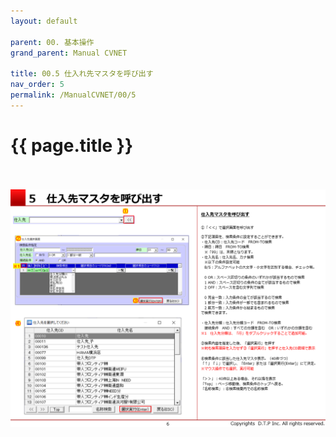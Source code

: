 ```yaml
---
layout: default

parent: 00. 基本操作
grand_parent: Manual CVNET

title: 00.5 仕入れ先マスタを呼び出す
nav_order: 5
permalink: /ManualCVNET/00/5
---
```



# {{ page.title }} <br/><br/>




<a href="/img/KihonSousa/KS7.PNG" target="_blank">
<img src="/img/KihonSousa/KS7.PNG" alt="login image"></a>